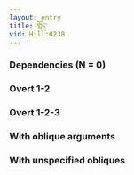 ```yaml
---
layout: entry
title: གློད་
vid: Hill:0238
---
```

### Dependencies (N = 0)


### Overt 1-2


### Overt 1-2-3


### With oblique arguments


### With unspecified obliques
